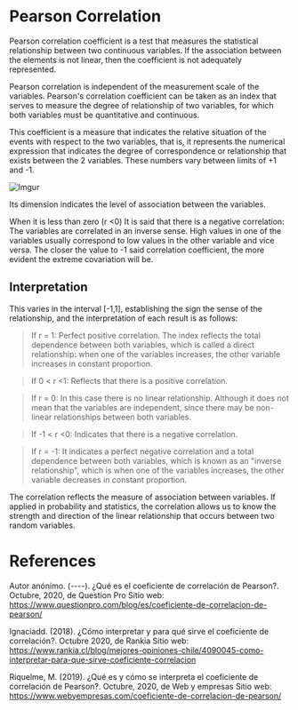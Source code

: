 
# Pearson Correlation
Pearson correlation coefficient is a test that measures the statistical relationship between two continuous variables. If the association between the elements is not linear, then the coefficient is not adequately represented.

Pearson correlation is independent of the measurement scale of the variables. Pearson's correlation coefficient can be taken as an index that serves to measure the degree of relationship of two variables, for which both variables must be quantitative and continuous.

This coefficient is a measure that indicates the relative situation of the events with respect to the two variables, that is, it represents the numerical expression that indicates the degree of correspondence or relationship that exists between the 2 variables. These numbers vary between limits of +1 and -1.

![Imgur](https://imgur.com/Cey0OEg.jpg)

Its dimension indicates the level of association between the variables.

When it is less than zero (r <0) It is said that there is a negative correlation: The variables are correlated in an inverse sense.
High values ​​in one of the variables usually correspond to low values ​​in the other variable and vice versa. The closer the value to -1 said correlation coefficient, the more evident the extreme covariation will be.

## Interpretation

This varies in the interval [-1,1], establishing the sign the sense of the relationship, and the interpretation of each result is as follows:

> If r = 1: Perfect positive correlation. The index reflects the total dependence between both variables, which is called a direct relationship: when one of the variables increases, the other variable increases in constant proportion.

> If 0 < r <1: Reflects that there is a positive correlation.

> If r = 0: In this case there is no linear relationship. Although it does not mean that the variables are independent, since there may be non-linear relationships between both variables.

> If -1 < r <0: Indicates that there is a negative correlation.

> If r = -1: It indicates a perfect negative correlation and a total dependence between both variables, which is known as an "inverse relationship", which is when one of the variables increases, the other variable decreases in constant proportion.

The correlation reflects the measure of association between variables. If applied in probability and statistics, the correlation allows us to know the strength and direction of the linear relationship that occurs between two random variables.



# References
Autor anónimo. (----). ¿Qué es el coeficiente de correlación de Pearson?. Octubre, 2020, de Question Pro Sitio web: https://www.questionpro.com/blog/es/coeficiente-de-correlacion-de-pearson/

Ignaciadd. (2018). ¿Cómo interpretar y para qué sirve el coeficiente de correlación?. Octubre 2020, de Rankia Sitio web: https://www.rankia.cl/blog/mejores-opiniones-chile/4090045-como-interpretar-para-que-sirve-coeficiente-correlacion

Riquelme, M. (2019). ¿Qué es y cómo se interpreta el coeficiente de correlación de Pearson?. Octubre, 2020, de Web y empresas Sitio web: https://www.webyempresas.com/coeficiente-de-correlacion-de-pearson/